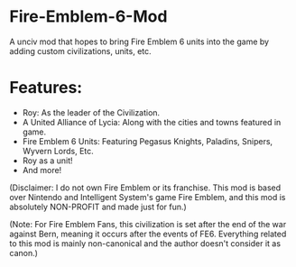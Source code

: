 # Fire-Emblem-6-Mod
A unciv mod that hopes to bring Fire Emblem 6 units into the game by adding custom civilizations, units, etc. 

# Features:

- Roy: As the leader of the Civilization.
- A United Alliance of Lycia: Along with the cities and towns featured in game.
- Fire Emblem 6 Units: Featuring Pegasus Knights, Paladins, Snipers, Wyvern Lords, Etc.
- Roy as a unit!
- And more!

(Disclaimer: I do not own Fire Emblem or its franchise. This mod is based over Nintendo and Intelligent System's game Fire Emblem, and this mod is absolutely NON-PROFIT and made just for fun.)

(Note: For Fire Emblem Fans, this civilization is set after the end of the war against Bern, meaning it occurs after the events of FE6. Everything related to this mod is mainly non-canonical and the author doesn't consider it as canon.)
